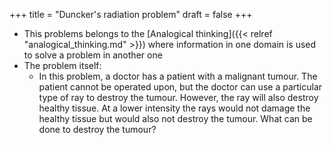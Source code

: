 +++
title = "Duncker's radiation problem"
draft = false
+++

-   This problems belongs to the [Analogical thinking]({{< relref "analogical_thinking.md" >}}) where information in one domain is used to solve a problem in another one
-   The problem itself:
    -   In this problem, a doctor has a patient with a malignant tumour. The patient cannot be operated upon, but the doctor can use a particular type of ray to destroy the tumour. However, the ray will also destroy healthy tissue. At a lower intensity the rays would not damage the healthy tissue but would also not destroy the tumour. What can be done to destroy the tumour?